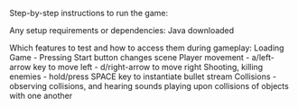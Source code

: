 Step-by-step instructions to run the game:


Any setup requirements or dependencies:
Java downloaded

Which features to test and how to access them during gameplay:
Loading Game - Pressing Start button changes scene
Player movement - a/left-arrow key to move left - d/right-arrow to move right
Shooting, killing enemies - hold/press SPACE key to instantiate bullet stream
Collisions - observing collisions, and hearing sounds playing upon collisions of objects with one another

